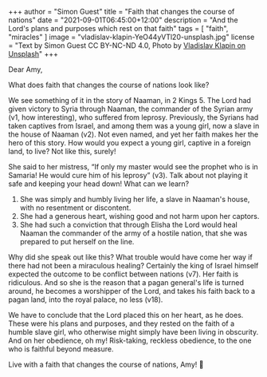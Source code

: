 +++
author = "Simon Guest"
title = "Faith that changes the course of nations"
date = "2021-09-01T06:45:00+12:00"
description = "And the Lord's plans and purposes which rest on that faith"
tags = [ "faith", "miracles" ]
image = "vladislav-klapin-YeO44yVTl20-unsplash.jpg"
license = "Text by Simon Guest CC BY-NC-ND 4.0, Photo by [Vladislav Klapin on Unsplash](https://unsplash.com/photos/YeO44yVTl20)"
+++

Dear Amy,

What does faith that changes the course of nations look like?

We see something of it in the story of Naaman, in 2 Kings 5. The Lord had given victory to Syria through Naaman, the commander of the Syrian army (v1, how interesting), who suffered from leprosy. Previously, the Syrians had taken captives from Israel, and among them was a young girl, now a slave in the house of Naaman (v2). Not even named, and yet her faith makes her the hero of this story.  How would you expect a young girl, captive in a foreign land, to live? Not like this, surely!

She said to her mistress, “If only my master would see the prophet who is in Samaria! He would cure him of his leprosy” (v3).  Talk about not playing it safe and keeping your head down! What can we learn?

1. She was simply and humbly living her life, a slave in Naaman's house, with no resentment or discontent.
2. She had a generous heart, wishing good and not harm upon her captors.
3. She had such a conviction that through Elisha the Lord would heal Naaman the commander of the army of a hostile nation, that she was prepared to put herself on the line.

Why did she speak out like this? What trouble would have come her way if there had not been a miraculous healing? Certainly the king of Israel himself expected the outcome to be conflict between nations (v7). Her faith is ridiculous. And so she is the reason that a pagan general's life is turned around, he becomes a worshipper of the Lord, and takes his faith back to a pagan land, into the royal palace, no less (v18).

We have to conclude that the Lord placed this on her heart, as he does. These were his plans and purposes, and they rested on the faith of a humble slave girl, who otherwise might simply have been living in obscurity. And on her obedience, oh my! Risk-taking, reckless obedience, to the one who is faithful beyond measure.

Live with a faith that changes the course of nations, Amy! 🙏

